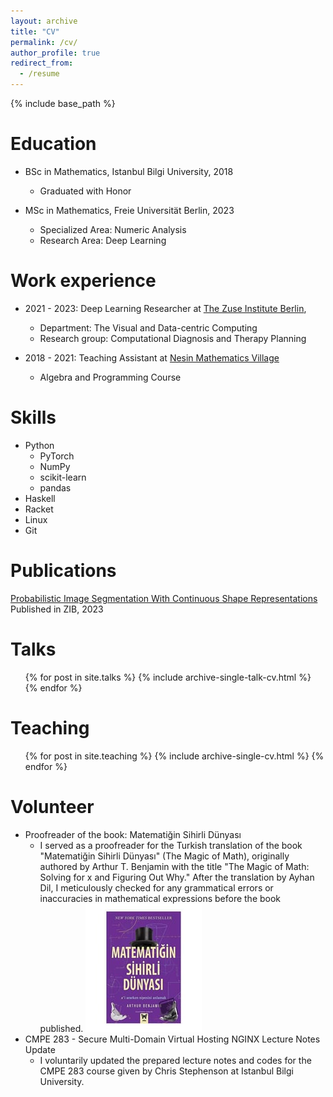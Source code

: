 ```yaml
---
layout: archive
title: "CV"
permalink: /cv/
author_profile: true
redirect_from:
  - /resume
---
```


{% include base_path %}

Education
======
* BSc in Mathematics, Istanbul Bilgi University, 2018
  * Graduated with Honor
  
* MSc in Mathematics, Freie Universität Berlin, 2023
  * Specialized Area:  Numeric Analysis
  * Research Area:  Deep Learning

Work experience
======
* 2021 - 2023: Deep Learning Researcher at  [The Zuse Institute Berlin](https://www.zib.de/visual/therapy-planning),
  * Department:  The Visual and Data-centric Computing
  * Research group:  Computational Diagnosis and Therapy Planning
  

* 2018 - 2021: Teaching Assistant at [Nesin Mathematics Village](https://nesinkoyleri.org/en/main-page/)
  * Algebra and Programming Course

  
Skills
======
* Python
  * PyTorch 
  * NumPy
  * scikit-learn
  * pandas
* Haskell
* Racket
* Linux
* Git

Publications
======
  [Probabilistic Image Segmentation With Continuous Shape Representations](https://www.zib.de/visual#opus-year-2023)
   Published in ZIB, 2023

  
Talks
======
  <ul>{% for post in site.talks %}
    {% include archive-single-talk-cv.html %}
  {% endfor %}</ul>
  
Teaching
======
  <ul>{% for post in site.teaching %}
    {% include archive-single-cv.html %}
  {% endfor %}</ul>
  
Volunteer
======
* Proofreader of the book: Matematiğin Sihirli Dünyası
  * I served as a proofreader for the Turkish translation of the book "Matematiğin Sihirli Dünyası" (The Magic of Math), originally authored by Arthur T. Benjamin with the title "The Magic of Math: Solving for x and Figuring Out Why." After the translation by Ayhan Dil, I meticulously checked for any grammatical errors or inaccuracies in mathematical expressions before the book published.
    <img src='/images/matemagin_sihirli_dunyasi.jpg'>
* CMPE 283 - Secure Multi-Domain Virtual Hosting NGINX Lecture Notes Update
  *  I voluntarily updated the prepared lecture notes and codes for the CMPE 283 course given by Chris Stephenson at Istanbul Bilgi University.
